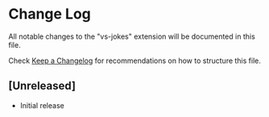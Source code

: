 # Change Log

All notable changes to the "vs-jokes" extension will be documented in this file.

Check [Keep a Changelog](http://keepachangelog.com/) for recommendations on how to structure this file.

## [Unreleased]

- Initial release
